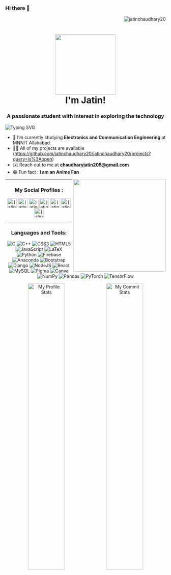 ### Hi there 👋

<!--
**jatinchaudhary20/jatinchaudhary20** is a ✨ _special_ ✨ repository because its `README.md` (this file) appears on your GitHub profile.

Here are some ideas to get you started:

- 🔭 I’m currently working on ...
- 🌱 I’m currently learning ...
- 👯 I’m looking to collaborate on ...
- 🤔 I’m looking for help with ...
- 💬 Ask me about ...
- 📫 How to reach me: ...
- 😄 Pronouns: ...
- ⚡ Fun fact: ...
-->
<!-- title -->
<img align="right" src="https://komarev.com/ghpvc/?username=jatinchaudhary20&color=00BB00&label=Profile+Views&style=flat" alt="jatinchaudhary20" /> <br>
<h1 align="center"><img src="https://media.giphy.com/media/v1.Y2lkPTc5MGI3NjExM2t4Zzg0MXY1azB5b2h0dWlza25yZW9hY2Q4aGR2ZnhsMXptajVyMCZlcD12MV9pbnRlcm5hbF9naWZfYnlfaWQmY3Q9Zw/lp0V5L6COAhv9VCT2S/giphy.gif" width="190"> <br>I'm Jatin!</h1>
<h3 align="center">A passionate student with interest in exploring the technology</h3>

<!-- typing svg -->
![Typing SVG](https://readme-typing-svg.herokuapp.com/?center=true&vCenter=true&width=1000&height=69&font=Comfortaa&color=20C20E&lines=Namaste+🙏;Check+out+my+Pinned+Repositories;Connect+with+me+for+Collaboration;Ask+me+about+anything,+I+am+happy+to+help;I+believe+in+cat+supremacy+:+\);)

<!-- visitor count 
<p align="right"> <img src="https://komarev.com/ghpvc/?username=sanskaromar&color=00BB00&label=Profile+Views&style=flat" alt="sanskaromar" /> </p>
-->
<!-- intro/ about -->
* 🏫 I’m currently studying **Electronics and Communication Engineering** at MNNIT Allahabad.
* 👨‍💻 All of my projects are available (https://github.com/jatinchaudhary20/jatinchaudhary20/projects?query=is%3Aopen)
* ✉️ Reach out to me at **chaudharyjatin205@gmail.com**
* 😁 Fun fact : **I am an Anime Fan**

<img align="right" src="https://media.giphy.com/media/v1.Y2lkPTc5MGI3NjExbXRjYzdqa2o1c3czbDI3bWM2Y3RpdnM5anR2eDk1MzhnNHg1eWU1NyZlcD12MV9pbnRlcm5hbF9naWZfYnlfaWQmY3Q9Zw/ztpMY1t5VYWlO/giphy.gif" width="290" />
<!--
- 👯 I’m looking to collaborate on []()

- 🤝 I’m looking for help with [3](a3)
 -->
<!--
- 📝 I regularly write articles on [8](8)

- 💬 Ask me about **5**
-->
<!--
- 📄 Know about my experiences [9](9)
-->


***

<!-- Contact me -->

<h3 align="center">My Social Profiles :</h3>
<div align="center" width="560px>
               
<a href="https://www.linkedin.com/in/jatinchaudhary20/" target="blank"><img align="center" src="https://www.vectorlogo.zone/logos/linkedin/linkedin-icon.svg" alt="jatin's Linkedin" height="30" width="30" /></a> 
<a href="https://www.facebook.com/jatin.chaudhary.3386" target="blank"><img align="center" src="https://www.vectorlogo.zone/logos/facebook/facebook-tile.svg" alt="jatin's fb" height="30" width="30" /></a>
<a href="https://www.instagram.com/im._.jatinchaudhary/" target="blank"><img align="center" src="https://www.vectorlogo.zone/logos/instagram/instagram-icon.svg" alt="jatin's insta" height="30" width="30" /></a>
<a href="https://www.kaggle.com/jatinchaudhary20" target="blank"><img align="center" src="https://www.vectorlogo.zone/logos/kaggle/kaggle-icon.svg" alt="jatin's kaggle" height="30" width="30" /></a>
<a href="https://leetcode.com/Matrix_20/" target="blank"><img align="center" src="https://upload.wikimedia.org/wikipedia/commons/a/ab/LeetCode_logo_white_no_text.svg" alt="jatin's leetcode" height="30" width="30" /></a>
<a href="https://codeforces.com/profile/CoderJatin20" target="blank"><img align="center" src="https://art.npanuhin.me/SVG/Codeforces/Codeforces.colored.svg" alt="jatin's codeforces" height="30" width="30" /></a>
<a href="https://www.codingninjas.com/studio/profile/nerdy_version" target="blank"><img align="center" src="https://coursereport-s3-production.global.ssl.fastly.net/uploads/school/logo/1323/original/Coding_Ninjas_logo.jpeg" alt="jatin's codingninja" height="30" width="30" /></a>



</div>

***

<!-- Languages and tools -->
<h3 align="center">Languages and Tools:</h3>                              

<div align="center"> 

<img alt='C' src='https://img.shields.io/badge/c-%2300599C.svg?style=for-the-badge&logo=c&logoColor=white'> <img alt='C++' src='https://img.shields.io/badge/c++-%2300599C.svg?style=for-the-badge&logo=c%2B%2B&logoColor=white'> <img alt='CSS3' src='https://img.shields.io/badge/css3-%231572B6.svg?style=for-the-badge&logo=css3&logoColor=white'> <img alt='HTML5' src='https://img.shields.io/badge/html5-%23E34F26.svg?style=for-the-badge&logo=html5&logoColor=white'><img alt='JavaScript' src='https://img.shields.io/badge/javascript-%23323330.svg?style=for-the-badge&logo=javascript&logoColor=%23F7DF1E'> <img alt='LaTeX' src='https://img.shields.io/badge/latex-%23008080.svg?style=for-the-badge&logo=latex&logoColor=white'> <img alt='Python' src='https://img.shields.io/badge/python-3670A0?style=for-the-badge&logo=python&logoColor=ffdd54'>  <img alt='Firebase' src='https://img.shields.io/badge/firebase-%23039BE5.svg?style=for-the-badge&logo=firebase'> <img alt='Anaconda' src='https://img.shields.io/badge/Anaconda-%2344A833.svg?style=for-the-badge&logo=anaconda&logoColor=white'> <img alt='Bootstrap' src='https://img.shields.io/badge/bootstrap-%23563D7C.svg?style=for-the-badge&logo=bootstrap&logoColor=white'> <img alt='Django' src='https://img.shields.io/badge/django-%23092E20.svg?style=for-the-badge&logo=django&logoColor=white'> <img alt='NodeJS' src='https://img.shields.io/badge/node.js-6DA55F?style=for-the-badge&logo=node.js&logoColor=white'> <img alt='React' src='https://img.shields.io/badge/react-%2320232a.svg?style=for-the-badge&logo=react&logoColor=%2361DAFB'> <img alt='MySQL' src='https://img.shields.io/badge/mysql-%2300f.svg?style=for-the-badge&logo=mysql&logoColor=white'> 	<img alt='Figma' src='https://img.shields.io/badge/figma-%23F24E1E.svg?style=for-the-badge&logo=figma&logoColor=white'> <img alt='Canva' src='https://img.shields.io/badge/Canva-%2300C4CC.svg?style=for-the-badge&logo=Canva&logoColor=white'><img alt='NumPy' src='https://img.shields.io/badge/numpy-%23013243.svg?style=for-the-badge&logo=numpy&logoColor=white'> <img alt='Pandas' src='https://img.shields.io/badge/pandas-%23150458.svg?style=for-the-badge&logo=pandas&logoColor=white'>  <img alt='PyTorch' src='https://img.shields.io/badge/PyTorch-%23EE4C2C.svg?style=for-the-badge&logo=PyTorch&logoColor=white'> <img alt='TensorFlow' src='https://img.shields.io/badge/TensorFlow-%23FF6F00.svg?style=for-the-badge&logo=TensorFlow&logoColor=white'> 

</div>
<div align="center">

<img width="48%" src="https://github-readme-stats.vercel.app/api?username=jatinchaudhary20&show_icons=true&theme=tokyonight&hide_border=false&count_private=true" alt="My Profile Stats" />
<img width="48%" src="https://github-readme-streak-stats.herokuapp.com/?user=jatinchaudhary20&hide_border=false&theme=tokyonight" alt="My Commit Stats" />
 
